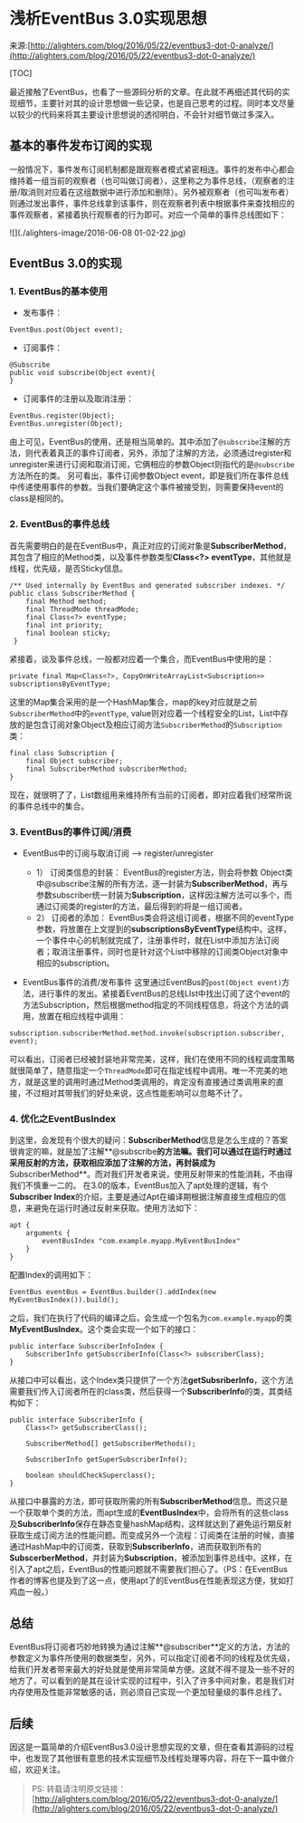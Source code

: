 # 浅析EventBus 3.0实现思想
来源:[http://alighters.com/blog/2016/05/22/eventbus3-dot-0-analyze/](http://alighters.com/blog/2016/05/22/eventbus3-dot-0-analyze/)

[TOC]

最近接触了EventBus，也看了一些源码分析的文章。在此就不再细述其代码的实现细节，主要针对其的设计思想做一些记录，也是自己思考的过程。同时本文尽量以较少的代码来将其主要设计思想说的透彻明白，不会针对细节做过多深入。

## 基本的事件发布订阅的实现

一般情况下，事件发布订阅机制都是跟观察者模式紧密相连。事件的发布中心都会维持着一组当前的观察者（也可叫做订阅者），这里称之为事件总线，（观察者的注册/取消则对应着在这组数据中进行添加和删除）。另外被观察者（也可叫发布者）则通过发出事件，事件总线拿到该事件，则在观察者列表中根据事件来查找相应的事件观察者，紧接着执行观察者的行为即可。对应一个简单的事件总线图如下：

![](./alighters-image/2016-06-08 01-02-22.jpg)

## EventBus 3.0的实现

### 1. EventBus的基本使用
* 发布事件：

```
EventBus.post(Object event);
```

* 订阅事件：

```
@Subscribe
public void subscribe(Object event){
}
```

* 订阅事件的注册以及取消注册：

```
EventBus.register(Object);
EventBus.unregister(Object);
```

由上可见，EventBus的使用，还是相当简单的。其中添加了`@subscribe`注解的方法，则代表着真正的事件订阅者，另外，添加了注解的方法，必须通过register和unregister来进行订阅和取消订阅，它俩相应的参数Object则指代的是`@subscribe`方法所在的类。 另可看出，事件订阅参数Object event，即是我们所在事件总线中传递使用事件的参数。当我们要确定这个事件被接受到，则需要保持event的class是相同的。

### 2. EventBus的事件总线

首先需要明白的是在EventBus中，真正对应的订阅对象是**SubscriberMethod**，其包含了相应的Method类，以及事件参数类型**Class<?> eventType**，其他就是线程，优先级，是否Sticky信息。

```
/** Used internally by EventBus and generated subscriber indexes. */
public class SubscriberMethod {
    final Method method;
    final ThreadMode threadMode;
    final Class<?> eventType;
    final int priority;
    final boolean sticky;
 }
```
紧接着，谈及事件总线，一般都对应着一个集合，而EventBus中使用的是：

```
private final Map<Class<?>, CopyOnWriteArrayList<Subscription>> subscriptionsByEventType;
```

这里的Map集合采用的是一个HashMap集合，map的key对应就是之前`SubscriberMethod`中的`eventType`, value则对应着一个线程安全的List，List中存放的是包含订阅对象Object及相应订阅方法`SubscriberMethod`的`Subscription`类：

```
final class Subscription {
    final Object subscriber;
    final SubscriberMethod subscriberMethod;
}
```

现在，就很明了了，List数组用来维持所有当前的订阅者，即对应着我们经常所说的事件总线中的集合。

### 3. EventBus的事件订阅/消费

* EventBus中的订阅与取消订阅 –> register/unregister
   * 1） 订阅类信息的封装： EventBus的register方法，则会将参数 Object类中@subscribe注解的所有方法，逐一封装为**SubscriberMethod**，再与参数subscriber统一封装为**Subscription**，这样因注解方法可以多个，而通过订阅类的register的方法，最后得到的将是一组订阅者。
   * 2） 订阅者的添加： EventBus类会将这组订阅者，根据不同的eventType参数，将放置在上文提到的**subscriptionsByEventType**结构中。这样，一个事件中心的机制就完成了，注册事件时，就在List中添加方法订阅者；取消注册事件，同时也是针对这个List中移除的订阅类Object对象中相应的subscription。

* EventBus事件的消费/发布事件 这里通过EventBus的`post(Object event)`方法，进行事件的发出。紧接着EventBus的总线LIst中找出订阅了这个event的方法Subscription，然后根据method指定的不同线程信息，将这个方法的调用，放置在相应线程中调用：

```
subscription.subscriberMethod.method.invoke(subscription.subscriber, event);
```

可以看出，订阅者已经被封装地非常完美，这样，我们在使用不同的线程调度策略就很简单了，随意指定一个`ThreadMode`即可在指定线程中调用。唯一不完美的地方，就是这里的调用时通过Method类调用的，肯定没有直接通过类调用来的直接，不过相对其带我们的好处来说，这点性能影响可以忽略不计了。

### 4. 优化之EventBusIndex

到这里，会发现有个很大的疑问：**SubscriberMethod**信息是怎么生成的？答案很肯定的嘛，就是加了注解**@subscribe**的方法嘛。我们可以通过在运行时通过采用反射的方法，获取相应添加了注解的方法，再封装成为**SubscriberMethod**。而对我们开发者来说，使用反射带来的性能消耗，不由得我们不慎重一二的。 在3.0的版本，EventBus加入了apt处理的逻辑，有个**Subscriber Index**的介绍，主要是通过Apt在编译期根据注解直接生成相应的信息，来避免在运行时通过反射来获取。使用方法如下：

```
apt {
    arguments {
        eventBusIndex "com.example.myapp.MyEventBusIndex"
    }
}
```

配置Index的调用如下：

```
EventBus eventBus = EventBus.builder().addIndex(new MyEventBusIndex()).build();
```

之后，我们在执行了代码的编译之后，会生成一个包名为`com.example.myapp`的类**MyEventBusIndex**。这个类会实现一个如下的接口：

```
public interface SubscriberInfoIndex {
    SubscriberInfo getSubscriberInfo(Class<?> subscriberClass);
}
```

从接口中可以看出，这个Index类只提供了一个方法**getSubsriberInfo**，这个方法需要我们传入订阅者所在的class类，然后获得一个**SubscriberInfo**的类，其类结构如下：

```
public interface SubscriberInfo {
    Class<?> getSubscriberClass();

    SubscriberMethod[] getSubscriberMethods();

    SubscriberInfo getSuperSubscriberInfo();

    boolean shouldCheckSuperclass();
}
```

从接口中暴露的方法，即可获取所需的所有**SubscriberMethod**信息。而这只是一个获取单个类的方法，而apt生成的**EventBusIndex**中，会将所有的这些class及**SubscriberInfo**保存在静态变量hashMap结构，这样就达到了避免运行期反射获取生成订阅方法的性能问题。而变成另外一个流程：订阅类在注册的时候，直接通过HashMap中的订阅类，获取到**SubscriberInfo**，进而获取到所有的**SubscerberMethod**，并封装为**Subscription**，被添加到事件总线中。这样，在引入了apt之后，EventBus的性能问题就不需要我们担心了。（PS：在EventBus作者的博客也提及到了这一点，使用apt了的EventBus在性能表现这方便，犹如打鸡血一般。）

## 总结

EventBus将订阅者巧妙地转换为通过注解**@subscriber**定义的方法，方法的参数定义为事件所使用的数据类型，另外，可以指定订阅者不同的线程及优先级，给我们开发者带来最大的好处就是使用非常简单方便。这就不得不提及一些不好的地方了，可以看到的是其在设计实现的过程中，引入了许多中间对象，若是我们对内存使用及性能非常敏感的话，则必须自己实现一个更加轻量级的事件总线了。

## 后续

因这是一篇简单的介绍EventBus3.0设计思想实现的文章，但在查看其源码的过程中，也发现了其他很有意思的技术实现细节及线程处理等内容，将在下一篇中做介绍，欢迎关注。

> PS: 转载请注明原文链接：[http://alighters.com/blog/2016/05/22/eventbus3-dot-0-analyze/](http://alighters.com/blog/2016/05/22/eventbus3-dot-0-analyze/)



